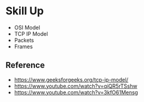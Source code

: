 # Skill Up
- OSI Model
- TCP IP Model
- Packets 
- Frames


## Reference
- https://www.geeksforgeeks.org/tcp-ip-model/
- https://www.youtube.com/watch?v=qiQR5rTSshw
- https://www.youtube.com/watch?v=3kfO61Mensg